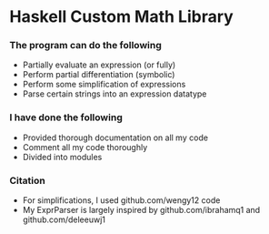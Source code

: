 # Haskell Custom Math Library

### The program can do the following
- Partially evaluate an expression (or fully)
- Perform partial differentiation (symbolic)
- Perform some simplification of expressions
- Parse certain strings into an expression datatype

### I have done the following
- Provided thorough documentation on all my code
- Comment all my code thoroughly
- Divided into modules

### Citation
- For simplifications, I used github.com/wengy12 code
- My ExprParser is largely inspired by github.com/ibrahamq1 and github.com/deleeuwj1
